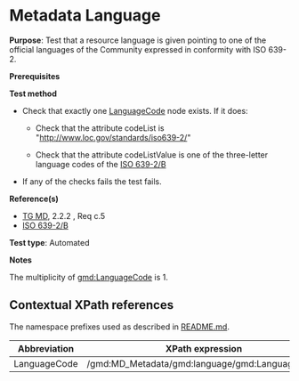 # Metadata Language

**Purpose**: Test that a resource language is given pointing to one of the official languages of the Community expressed in conformity with ISO 639-2.

**Prerequisites**

**Test method**

* Check that exactly one [LanguageCode](#langcode) node exists. If it does:

    * Check that the attribute codeList is "http://www.loc.gov/standards/iso639-2/"

    * Check that the attribute codeListValue is one of the three-letter language codes of the [ISO 639-2/B](./README.md#ref_ISO_639_2)
    
* If any of the checks fails the test fails.

**Reference(s)**	 

* [TG MD](./README.md#ref_TG_MD), 2.2.2 , Req c.5
* [ISO 639-2/B](./README.md#ref_ISO_639_2)

**Test type**: Automated

**Notes**

The multiplicity of [gmd:LanguageCode](#langcode) is 1.

## Contextual XPath references

The namespace prefixes used as described in [README.md](./README.md#namespaces).

Abbreviation                                   |  XPath expression
-----------------------------------------------| -------------------------------------------------------------------------
<a name="langcode"></a> LanguageCode  | /gmd:MD_Metadata/gmd:language/gmd:LanguageCode
